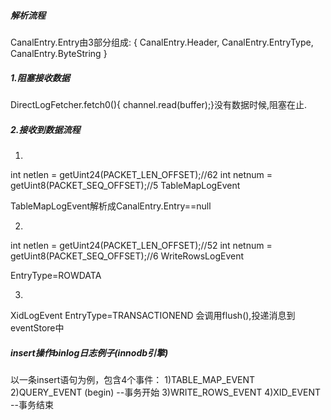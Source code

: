 ##### 解析流程
CanalEntry.Entry由3部分组成:
{
CanalEntry.Header,
CanalEntry.EntryType,
CanalEntry.ByteString
}

##### 1.阻塞接收数据
DirectLogFetcher.fetch0(){ channel.read(buffer);}没有数据时候,阻塞在止.

##### 2.接收到数据流程
1)
int netlen = getUint24(PACKET_LEN_OFFSET);//62
int netnum = getUint8(PACKET_SEQ_OFFSET);//5
TableMapLogEvent

TableMapLogEvent解析成CanalEntry.Entry==null

2)
int netlen = getUint24(PACKET_LEN_OFFSET);//52
int netnum = getUint8(PACKET_SEQ_OFFSET);//6
WriteRowsLogEvent

EntryType=ROWDATA

3)
XidLogEvent
EntryType=TRANSACTIONEND
会调用flush(),投递消息到eventStore中




##### insert操作binlog日志例子(innodb引擎)
以一条insert语句为例，包含4个事件：
1)TABLE_MAP_EVENT
2)QUERY_EVENT  (begin)  --事务开始
3)WRITE_ROWS_EVENT
4)XID_EVENT             --事务结束




